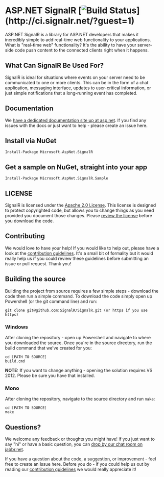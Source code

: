 # ASP.NET SignalR [![Build Status](http://ci.signalr.net/app/rest/builds/buildType:\(id:bt2\)/statusIcon)](http://ci.signalr.net/?guest=1)
ASP.NET SignalR is a library for ASP.NET developers that makes it incredibly simple to add real-time web functionality to your applications. What is "real-time web" functionality? It's the ability to have your server-side code push content to the connected clients right when it happens.

## What Can SignalR Be Used For?
SignalR is ideal for situations where events on your server need to be communicated to one or more clients. This can be in the form of a chat application, messaging interface, updates to user-critical information, or just simple notifications that a long-running event has completed.

## Documentation
We [have a dedicated documentation site up at asp.net](http://asp.net/signalr). If you find any issues with the docs or just want to help - please create an issue here.

## Install via NuGet

    Install-Package Microsoft.AspNet.SignalR

## Get a sample on NuGet, straight into your app

    Install-Package Microsoft.AspNet.SignalR.Sample
	
## LICENSE
SignalR is licensed under the [Apache 2.0 License](https://github.com/SignalR/SignalR/blob/master/LICENSE.md). This license is designed to protect copyrighted code, but allows you to change things as you need provided you document those changes. Please [review the license](https://github.com/SignalR/SignalR/blob/master/LICENSE.md) before you download the code. 

## Contributing

We would love to have your help! If you would like to help out, please have a look at the [contribution  guidelines](https://github.com/SignalR/SignalR/blob/master/CONTRIBUTING.md). It's a small bit of formality but it would really help us if you could review these guidelines before submitting an issue or pull request. Thank you!

## Building the source

Building the project from source requires a few simple steps - download the code then run a simple command. To download the code simply open up Powershell (or the git command line) and run:

```
git clone git@github.com:SignalR/SignalR.git (or https if you use https)
```

### Windows
After cloning the repository - open up Powershell and navigate to where you downloaded the source. Once you're in the source directory, run the build command that we've created for you:

```
cd [PATH TO SOURCE]
build.cmd
```

**NOTE:** If you want to change anything - opening the solution requires VS 2012. Please be sure you have that installed.

### Mono
After cloning the repository, navigate to the source directory and run `make`:

```
cd [PATH TO SOURCE]
make
```

## Questions?

We welcome any feedback or thoughts you might have! If you just want to say "hi" or have a basic question, you can [drop by our chat room on jabbr.net]((http://jabbr.net/#/rooms/signalr)). 

If you have a question about the code, a suggestion, or improvement - feel free to create an Issue here. Before you do - if you could help us out by reading our [contribution guidelines](https://github.com/SignalR/SignalR/blob/master/CONTRIBUTING.md) we would really appreciate it!
